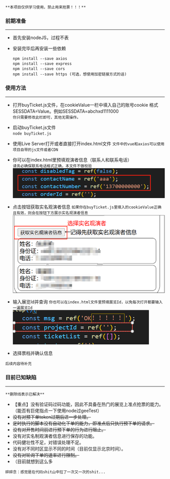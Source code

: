 `**本项目仅供学习使用，禁止用来抢票！！！** `

### 前期准备
***


- 首先安装nodeJS，过程不表

- 安装完毕后再安装一些依赖
  ```
  npm install --save axios 
  npm install --save express  
  npm install --save cors  
  npm install --save https (可选，想使用加密链接方式的话)
  ```
### 使用方法
***

- 打开buyTicket.js文件，在cookieValue一栏中填入自己的账号cookie
  格式SESSDATA=Value。例如SESSDATA=abchxd1111000  \
  `你只需要修改此栏即可，其他无需操作。`  

- 启动buyTicket.js文件  \
  `node buyTicket.js`

- 使用Live Server打开或者直接打开index.html文件
  `文件中的vue和axios可以使用项目自带的js文件或者CDN`

- 你可以在index.html里预填观演者信息（联系人和联系电话）  \
  `请务必确保联系电话格式正确，本文件不做校验`
  ![img](./img/editContact.png "img")

- 点击按钮获取实名观演者信息
  `如果你在buyTicket.js里填入的cookieValue正确且有效，则会在按钮下方展示实名观演者信息`
  ![img](./img/realnameList.png "img")

- 输入展览Id并查询
  `你也可以在index.html文件里预填展览Id，以免每次打开都要输入一遍展览Id`
    ![img](./img/evId.png "img")

- 选择票档并确认信息

`后续内容待补充`

### 目前已知缺陷
***
  `**删除线表示已解决**`

  - 【重点】没有验证码过码功能，因此不具备在热门的展览上准点抢票的能力。（能否有巨佬指点一下使用node过geeTest）
  - ~~没有对预下单token过期后进一步处理。~~
  - ~~定时执行的脚本没有自动化下单的能力，即准点后只执行预下单的请求。~~
  - ~~没有对开售时间前进行预下单的行为进行阻止。~~
  - 没有对实名制观演者信息进行保存的功能。
  - 代码健壮性不足，对错误处理不足。
  - 没有对不同时区显示不同的时间（目前仅显示北京时间）。
  - ~~没有对轮询下单的速率进行限制。~~
  - （目前就想到这么多
  
  `碎碎念：感觉是在代码shit山中拉了一次又一次的shit...`